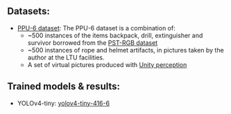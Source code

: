## Datasets:  
- [PPU-6 dataset](https://drive.google.com/file/d/1D-oBYlsD2c4dWnMyhtav1_mYnqfNK-ep/view?usp=sharing): The PPU-6 dataset is a combination of:  
  - ~500 instances of the items backpack, drill, extinguisher and survivor borrowed from the [PST-RGB dataset](https://github.com/ShreyasSkandanS/pst900_thermal_rgb)
  - ~500 instances of rope and helmet artifacts, in pictures taken by the author at the LTU facilities. 
  - A set of virtual pictures produced with [Unity perception](https://github.com/Unity-Technologies/com.unity.perception)

## Trained models & results:  
- YOLOv4-tiny: [yolov4-tiny-416-6](https://drive.google.com/file/d/1kGqmUowvL5ePiV0n4fvkYvy-2fD0FYwi/view?usp=sharing)





